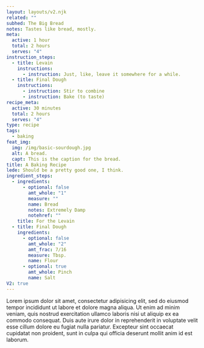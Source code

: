 ```yaml
---
layout: layouts/v2.njk
related: ""
subhed: The Big Bread
notes: Tastes like bread, mostly.
meta:
  active: 1 hour
  total: 2 hours
  serves: "4"
instruction_steps:
  - title: Levain
    instructions:
      - instruction: Just, like, leave it somewhere for a while.
  - title: Final Dough
    instructions:
      - instruction: Stir to combine
      - instruction: Bake (to taste)
recipe_meta:
  active: 30 minutes
  total: 2 hours
  serves: "4"
type: recipe
tags:
  - baking
feat_img:
  img: /img/basic-sourdough.jpg
  alt: A bread.
  capt: This is the caption for the bread.
title: A Baking Recipe
lede: Should be a pretty good one, I think.
ingredient_steps:
  - ingredients:
      - optional: false
        amt_whole: "1"
        measure: ""
        name: Bread
        notes: Extremely Damp
        notehref: ""
    title: For the Levain
  - title: Final Dough
    ingredients:
      - optional: false
        amt_whole: "2"
        amt_frac: 7/16
        measure: Tbsp.
        name: Flour
      - optional: true
        amt_whole: Pinch
        name: Salt
V2: true
---
```

Lorem ipsum dolor sit amet, consectetur adipisicing elit, sed do eiusmod tempor incididunt ut labore et dolore magna aliqua. Ut enim ad minim veniam, quis nostrud exercitation ullamco laboris nisi ut aliquip ex ea commodo consequat. Duis aute irure dolor in reprehenderit in voluptate velit esse cillum dolore eu fugiat nulla pariatur. Excepteur sint occaecat cupidatat non proident, sunt in culpa qui officia deserunt mollit anim id est laborum.